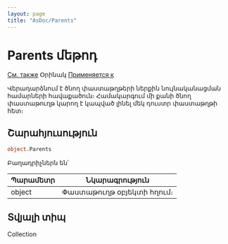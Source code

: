 ```yaml
---
layout: page
title: "AsDoc/Parents"
---
```



#  Parents մեթոդ

[См. также](../Functions/DocumentsCirculation/DocParents.html) Օրինակ [Применяется к](../Asdoc.md)

Վերադարձնում է  ծնող փաստաթղթերի  ներքին նույնականացման համարների հավաքածուն։ Համակարգում մի քանի ծնող փաստաթուղթ կարող է կապված լինել մեկ դուստր փաստաթղթի հետ։


## Շարահյուսություն

``` vb
object.Parents
```
Բաղադրիչներն են՝


| Պարամետր | Նկարագրություն |
|--|--|
| object | Փաստաթուղթ օբյեկտի հղում։ |


## Տվյալի տիպ

Collection